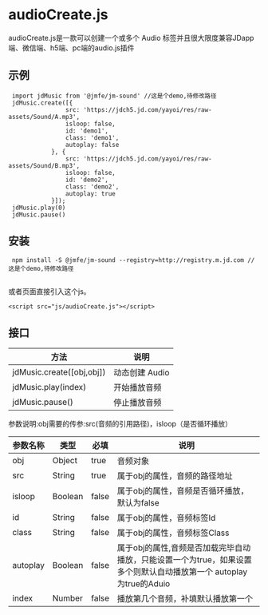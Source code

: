 # audioCreate.js

  audioCreate.js是一款可以创建一个或多个 Audio 标签并且很大限度兼容JDapp端、微信端、h5端、pc端的audio.js插件
## 示例
```
 import jdMusic from '@jmfe/jm-sound' //这是个demo,待修改路径
 jdMusic.create([{
                src: 'https://jdch5.jd.com/yayoi/res/raw-assets/Sound/A.mp3',
                isloop: false,
                id: 'demo1',
                class: 'demo1',
                autoplay: false
            }, {
                src: 'https://jdch5.jd.com/yayoi/res/raw-assets/Sound/B.mp3',
                isloop: false,
                id: 'demo2',
                class: 'demo2',
                autoplay: true
            }]);
 jdMusic.play(0)
 jdMusic.pause()

```
## 安装
```
 npm install -S @jmfe/jm-sound --registry=http://registry.m.jd.com //这是个demo,待修改路径
 
```
或者页面直接引入这个js。
```
<script src="js/audioCreate.js"></script>

```
  
## 接口

| 方法 | 说明
| --------------- | -------------
| jdMusic.create([obj,obj]) | 动态创建 Audio
| jdMusic.play(index) | 开始播放音频
| jdMusic.pause() | 停止播放音频

  
  参数说明:obj需要的传参:src(音频的引用路径)，isloop（是否循环播放）
  
  | 参数名称     | 类型       |       必填 |  说明  
  |  ----------  | ---------- | ---------- | ----------
  | obj       | Object | true | 音频对象
  | src | String | true | 属于obj的属性，音频的路径地址
  | isloop | Boolean | false | 属于obj的属性，音频是否循环播放，默认为false
  | id | String | false | 属于obj的属性，音频标签Id
  | class | String | false | 属于obj的属性，音频标签Class
  | autoplay | Boolean | false | 属于obj的属性,音频是否加载完毕自动播放，只能设置一个为true，如果设置多个则默认自动播放第一个 autoplay 为true的Aduio
  | index     | Number | false | 播放第几个音频，补填默认播放第一个
  

 
